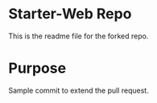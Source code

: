 # Starter-Web Repo

This is the readme file for the forked repo.

# Purpose

Sample commit to extend the pull request.